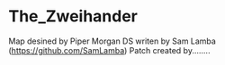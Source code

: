# The_Zweihander

Map desined by Piper Morgan
DS writen by Sam Lamba (https://github.com/SamLamba)
Patch created by........
